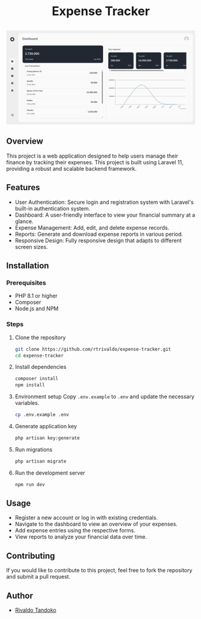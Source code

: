 <p align="center" style="font-size: 32px; font-weight: 700;">
Expense Tracker
</p>

![Expense Tracker](public/images/preview/preview.jpeg "Expense Tracker")

## Overview

This project is a web application designed to help users manage their finance by tracking their expenses. This project is built using Laravel 11, providing a robust and scalable backend framework.

## Features

-   User Authentication: Secure login and registration system with Laravel's built-in authentication system.
-   Dashboard: A user-friendly interface to view your financial summary at a glance.
-   Expense Management: Add, edit, and delete expense records.
-   Reports: Generate and download expense reports in various period.
-   Responsive Design: Fully responsive design that adapts to different screen sizes.

## Installation

### Prerequisites

-   PHP 8.1 or higher
-   Composer
-   Node.js and NPM

### Steps

1. Clone the repository

    ```bash
    git clone https://github.com/rtrivaldo/expense-tracker.git
    cd expense-tracker
    ```

2. Install dependencies

    ```bash
    composer install
    npm install
    ```

3. Environment setup
   Copy `.env.example` to `.env` and update the necessary variables.

    ```bash
    cp .env.example .env
    ```

4. Generate application key

    ```bash
    php artisan key:generate
    ```

5. Run migrations

    ```bash
    php artisan migrate
    ```

6. Run the development server

    ```bash
    npm run dev
    ```

## Usage

-   Register a new account or log in with existing credentials.
-   Navigate to the dashboard to view an overview of your expenses.
-   Add expense entries using the respective forms.
-   View reports to analyze your financial data over time.

## Contributing

If you would like to contribute to this project, feel free to fork the repository and submit a pull request.

## Author

-   [Rivaldo Tandoko](https://github.com/rtrivaldo)
